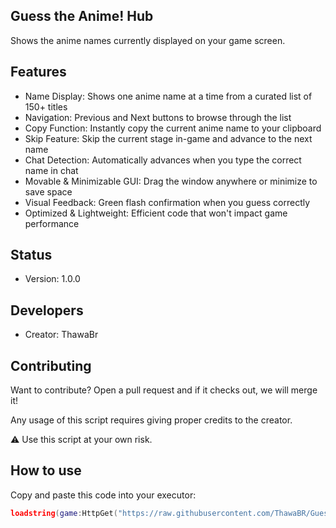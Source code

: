 ## Guess the Anime! Hub

Shows the anime names currently displayed on your game screen.

## Features

- Name Display: Shows one anime name at a time from a curated list of 150+ titles
- Navigation: Previous and Next buttons to browse through the list
- Copy Function: Instantly copy the current anime name to your clipboard
- Skip Feature: Skip the current stage in-game and advance to the next name
- Chat Detection: Automatically advances when you type the correct name in chat
- Movable & Minimizable GUI: Drag the window anywhere or minimize to save space
- Visual Feedback: Green flash confirmation when you guess correctly
- Optimized & Lightweight: Efficient code that won't impact game performance

## Status

- Version: 1.0.0

## Developers

- Creator: ThawaBr

## Contributing

Want to contribute? Open a pull request and if it checks out, we will merge it!

Any usage of this script requires giving proper credits to the creator.

⚠️ Use this script at your own risk.

## How to use

Copy and paste this code into your executor:

```lua
loadstring(game:HttpGet("https://raw.githubusercontent.com/ThawaBR/Guess-the-anime-Hub/refs/heads/main/source"))()
```
